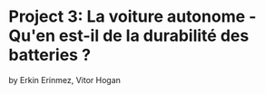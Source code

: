 # Project 3: La voiture autonome - Qu'en est-il de la durabilité des batteries ?
by Erkin Erinmez, Vitor Hogan
